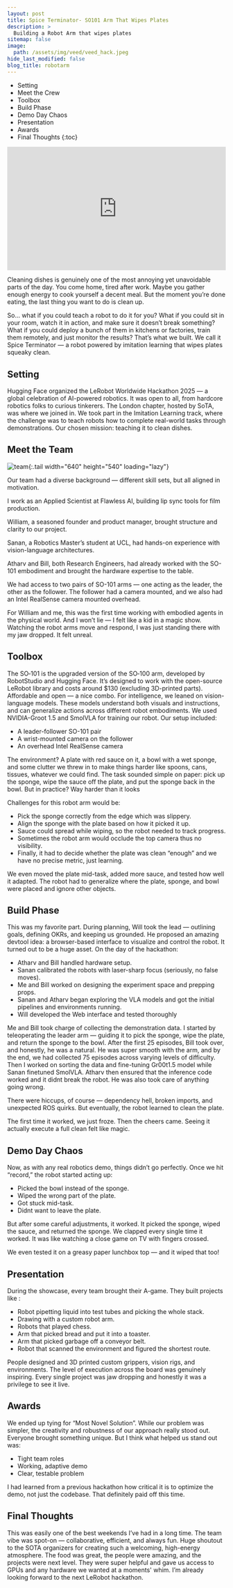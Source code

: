 ```yaml
---
layout: post
title: Spice Terminator- SO101 Arm That Wipes Plates
description: >
  Building a Robot Arm that wipes plates
sitemap: false
image: 
  path: /assets/img/veed/veed_hack.jpeg
hide_last_modified: false
blog_title: robotarm
---
```

<!-- ## Introduction -->
* Setting
* Meet the Crew
* Toolbox
* Build Phase
* Demo Day Chaos
* Presentation
* Awards
* Final Thoughts
{:toc}


<iframe
  style="width: 100%; aspect-ratio: 16 / 9;"
  src="https://www.youtube.com/embed/s-c2kqhbXGk?si=5lkIICXc4ZzAZxW5"
  title="YouTube video player"
  frameborder="0"
  allow="accelerometer; autoplay; clipboard-write; encrypted-media; gyroscope; picture-in-picture; web-share"
  referrerpolicy="strict-origin-when-cross-origin"
  allowfullscreen>
</iframe>

Cleaning dishes is genuinely one of the most annoying yet unavoidable parts of the day. You come home, tired after work. Maybe you gather enough energy to cook yourself a decent meal. But the moment you’re done eating, the last thing you want to do is clean up.

So… what if you could teach a robot to do it for you?
What if you could sit in your room, watch it in action, and make sure it doesn’t break something?
What if you could deploy a bunch of them in kitchens or factories, train them remotely, and just monitor the results?
That’s what we built.
We call it Spice Terminator — a robot powered by imitation learning that wipes plates squeaky clean.

## Setting

Hugging Face organized the LeRobot Worldwide Hackathon 2025 — a global celebration of AI-powered robotics. It was open to all, from hardcore robotics folks to curious tinkerers. The London chapter, hosted by SoTA, was where we joined in.
We took part in the Imitation Learning track, where the challenge was to teach robots how to complete real-world tasks through demonstrations. Our chosen mission: teaching it to clean dishes.

## Meet the Team

![team](/assets/img/veed/veed_team.jpeg){:.tail width="640" height="540" loading="lazy"}

Our team had a diverse background — different skill sets, but all aligned in motivation.

I work as an Applied Scientist at Flawless AI, building lip sync tools for film production.

William, a seasoned founder and product manager, brought structure and clarity to our project.

Sanan, a Robotics Master’s student at UCL, had hands-on experience with vision-language architectures.

Atharv and Bill, both Research Engineers, had already worked with the SO-101 embodiment and brought the hardware expertise to the table.

We had access to two pairs of SO-101 arms — one acting as the leader, the other as the follower. The follower had a camera mounted, and we also had an Intel RealSense camera mounted overhead.

For William and me, this was the first time working with embodied agents in the physical world. And I won’t lie — I felt like a kid in a magic show. Watching the robot arms move and respond, I was just standing there with my jaw dropped. It felt unreal.



## Toolbox

The SO‑101 is the upgraded version of the SO‑100 arm, developed by RobotStudio and Hugging Face. It’s designed to work with the open-source LeRobot library and costs around $130 (excluding 3D-printed parts). Affordable and open — a nice combo.
For intelligence, we leaned on vision-language models. These models understand both visuals and instructions, and can generalize actions across different robot embodiments. We used NVIDIA-Groot 1.5 and SmolVLA for training our robot.
Our setup included:

*   A leader-follower SO-101 pair
*   A wrist-mounted camera on the follower
*   An overhead Intel RealSense camera

The environment?
A plate with red sauce on it, a bowl with a wet sponge, and some clutter we threw in to make things harder like spoons, cans, tissues, whatever we could find.
The task sounded simple on paper: pick up the sponge, wipe the sauce off the plate, and put the sponge back in the bowl.
But in practice? Way harder than it looks

Challenges for this robot arm would be:

* Pick the sponge correctly from the edge which was slippery.
* Align the sponge with the plate based on how it picked it up.
* Sauce could spread while wiping, so the robot needed to track progress.
* Sometimes the robot arm would occlude the top camera thus no visibility.
* Finally, it had to decide whether the plate was clean “enough” and we have no precise metric, just learning.

We even moved the plate mid-task, added more sauce, and tested how well it adapted. The robot had to generalize where the plate, sponge, and bowl were placed and ignore other objects.

## Build Phase

This was my favorite part. During planning, Will took the lead — outlining goals, defining OKRs, and keeping us grounded. He proposed an amazing devtool idea: a browser-based interface to visualize and control the robot. It turned out to be a huge asset.
On the day of the hackathon:

* Atharv and Bill handled hardware setup.
* Sanan calibrated the robots with laser-sharp focus (seriously, no false moves).
* Me and Bill worked on designing the experiment space and prepping props.
* Sanan and Atharv began exploring the VLA models and got the initial pipelines and environments running.
* Will developed the Web interface and tested thoroughly

Me and Bill took charge of collecting the demonstration data. I started by teleoperating the leader arm — guiding it to pick the sponge, wipe the plate, and return the sponge to the bowl. After the first 25 episodes, Bill took over, and honestly, he was a natural. He was super smooth with the arm, and by the end, we had collected 75 episodes across varying levels of difficulty. Then I worked on sorting the data and fine-tuning Gr00t1.5 model while Sanan finetuned SmolVLA. Atharv then ensured that the inference code worked and it didnt break the robot. He was also took care of anything going wrong.

There were hiccups, of course — dependency hell, broken imports, and unexpected ROS quirks. But eventually, the robot learned to clean the plate.

The first time it worked, we just froze. Then the cheers came. Seeing it actually execute a full clean felt like magic.

## Demo Day Chaos

Now, as with any real robotics demo, things didn’t go perfectly. Once we hit “record,” the robot started acting up:

* Picked the bowl instead of the sponge.
* Wiped the wrong part of the plate.
* Got stuck mid-task.
* Didnt want to leave the plate.

But after some careful adjustments, it worked. It picked the sponge, wiped the sauce, and returned the sponge. We clapped every single time it worked. It was like watching a close game on TV with fingers crossed.

We even tested it on a greasy paper lunchbox top — and it wiped that too!


## Presentation

During the showcase, every team brought their A-game. They built projects like :

* Robot pipetting liquid into test tubes and picking the whole stack.
* Drawing with a custom robot arm.
* Robots that played chess.
* Arm that picked bread and put it into a toaster.
* Arm that picked garbage off a conveyor belt.
* Robot that scanned the environment and figured the shortest route.

People designed and 3D printed custom grippers, vision rigs, and environments. The level of execution across the board was genuinely inspiring. Every single project was jaw dropping and honestly it was a privilege to see it live.

## Awards

We ended up tying for “Most Novel Solution”. While our problem was simpler, the creativity and robustness of our approach really stood out.
Everyone brought something unique. But I think what helped us stand out was:
* Tight team roles 
* Working, adaptive demo
* Clear, testable problem

I had learned from a previous hackathon how critical it is to optimize the demo, not just the codebase. That definitely paid off this time.

## Final Thoughts

This was easily one of the best weekends I’ve had in a long time. The team vibe was spot-on — collaborative, efficient, and always fun.
Huge shoutout to the SOTA organizers for creating such a welcoming, high-energy atmosphere. The food was great, the people were amazing, and the projects were next level. They were super helpful and gave us access to GPUs and any hardware we wanted at a moments' whim.
I’m already looking forward to the next LeRobot hackathon.
